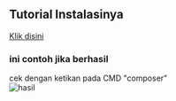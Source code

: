 ## Tutorial Instalasinya

<a href="https://www.niagahoster.co.id/blog/cara-install-composer/">Klik disini</a>

### ini contoh jika berhasil
cek dengan ketikan pada CMD "composer"
<br>
![hasil](https://user-images.githubusercontent.com/92235855/166149789-1e7a24be-5fff-4eb3-8e94-f6be6a3ce2e0.png)
